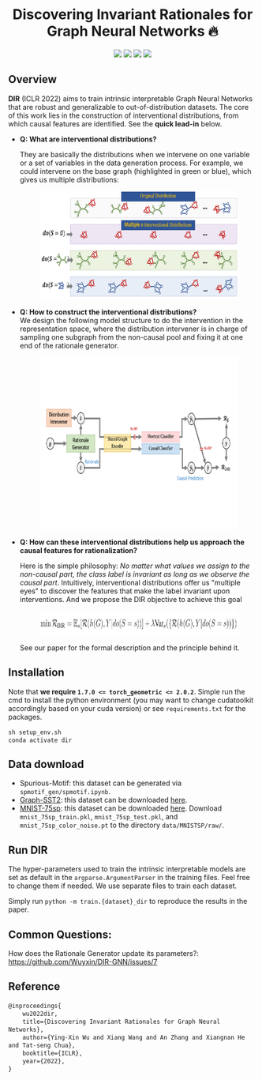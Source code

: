 <h1 align="center">
Discovering Invariant Rationales for Graph Neural Networks 🔥
</h1>

<div align="center">

[![](https://img.shields.io/badge/paper-pink?style=plastic&logo=GitBook)](https://openreview.net/pdf?id=hGXij5rfiHw)
[![](https://img.shields.io/badge/-github-green?style=plastic&logo=github)](https://github.com/Wuyxin/DIR-GNN) 
[![](https://img.shields.io/badge/-youtube-red?style=plastic&logo=airplayvideo)](https://www.youtube.com/watch?v=9d0eXaO_kOw) 
[![](https://img.shields.io/badge/-slides-grey?style=plastic&logo=adobe)](https://cs.stanford.edu/~shirwu/slides/dir-iclr22.pdf) 
</div>


## Overview 
**DIR** (ICLR 2022) aims to train intrinsic interpretable Graph Neural Networks that are robust and generalizable to out-of-distribution datasets. The core of this work lies in the construction of interventional distributions, from which causal features are identified. See the **quick lead-in** below.

- **Q: What are interventional distributions?**
  
  They are basically the distributions when we intervene on one variable or a set of variables in the data generation process. For example, we could intervene on the base graph (highlighted in green or blue), which gives us multiple distributions:
    <figure> <img src="figures/interventional-distributions.png" height="220"></figure>
    

- **Q: How to construct the interventional distributions?**    
    We design the following model structure to do the intervention in the representation space, where the distribution intervener is in charge of sampling one subgraph from the non-causal pool and fixing it at one end of the rationale generator.

    <figure> <img src="figures/framework.gif" height="350"></figure>


- **Q: How can these interventional distributions help us approach the causal features for rationalization?**
    
    Here is the simple philosophy: *No matter what values we assign to the non-causal part, the class label is invariant as long as we observe the causal part*. 
    Intuitively, interventional distributions offer us "multiple eyes" to discover the features that make the label invariant upon interventions. And we propose the DIR objective to achieve this goal
    <figure> <img src="figures/dir-objective.png" height="50"></figure>

    See our paper for the formal description and the principle behind it. 


## Installation

Note that **we require `1.7.0 <= torch_geometric <= 2.0.2`**. Simple run the cmd to install the python environment (you may want to change cudatoolkit accordingly based on your cuda version) or see `requirements.txt` for the packages.
```
sh setup_env.sh
conda activate dir
```

<!-- - Main packages: PyTorch >= 1.5.0, 2.0.2 >= Pytorch Geometric >= 1.7.0, OGB >= 1.3.0. 
- See `requirements.txt` for other packages. -->

## Data download
- Spurious-Motif: this dataset can be generated via `spmotif_gen/spmotif.ipynb`. 
- [Graph-SST2](https://github.com/divelab/DIG/tree/main/dig/xgraph/datasets): this dataset can be downloaded [here](https://mailustceducn-my.sharepoint.com/personal/yhy12138_mail_ustc_edu_cn/_layouts/15/onedrive.aspx?id=%2Fpersonal%2Fyhy12138%5Fmail%5Fustc%5Fedu%5Fcn%2FDocuments%2Fpaper%5Fwork%2FGNN%20Explainability%20Survey%2FSurvey%5FText2graph%2FGraph%2DSST2%2Ezip&parent=%2Fpersonal%2Fyhy12138%5Fmail%5Fustc%5Fedu%5Fcn%2FDocuments%2Fpaper%5Fwork%2FGNN%20Explainability%20Survey%2FSurvey%5FText2graph).
- [MNIST-75sp](https://github.com/bknyaz/graph_attention_pool): this dataset can be downloaded [here](https://drive.google.com/drive/folders/1Prc-n9Nr8-5z-xphdRScftKKIxU4Olzh). Download `mnist_75sp_train.pkl`, `mnist_75sp_test.pkl`, and `mnist_75sp_color_noise.pt` to the directory `data/MNISTSP/raw/`.

## Run DIR
The hyper-parameters used to train the intrinsic interpretable models are set as default in the `argparse.ArgumentParser` in the training files. Feel free to change them if needed. We use separate files to train each dataset.

Simply run `python -m train.{dataset}_dir` to reproduce the results in the paper. 

## Common Questions:

How does the Rationale Generator update its parameters?: https://github.com/Wuyxin/DIR-GNN/issues/7

## Reference 
```
@inproceedings{
    wu2022dir,
    title={Discovering Invariant Rationales for Graph Neural Networks},
    author={Ying-Xin Wu and Xiang Wang and An Zhang and Xiangnan He and Tat-seng Chua},
    booktitle={ICLR},
    year={2022},
}
```
